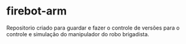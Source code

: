 # firebot-arm
Repositorio criado para guardar e fazer o controle de versões para o controle e simulação do manipulador do robo brigadista. 
